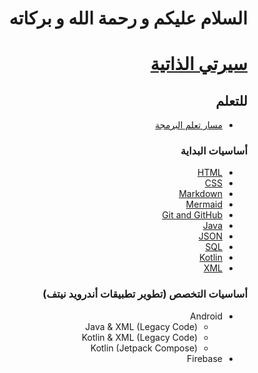 <div dir="rtl">

# السلام عليكم و رحمة الله و بركاته

# [سيرتي الذاتية](https://www.canva.com/design/DAGSFiuOHw8/INRD6Yo5F9EO7EJw8hJO-w/edit?utm_content=DAGSFiuOHw8&utm_campaign=designshare&utm_medium=link2&utm_source=sharebutton)

## للتعلم

- [مسار تعلم البرمجة](https://github.com/M3MD69/LearnProgrammingBasics)

### أساسيات البداية

- [HTML](https://github.com/M3MD69/LearnHTML)
- [CSS](https://github.com/M3MD69/LearnCSS)
- [Markdown](https://github.com/M3MD69/LearnMarkdown)
- [Mermaid](https://github.com/M3MD69/LearnMermaid)
- [Git and GitHub](https://github.com/M3MD69/LearnGitAndGithub)
- [Java](https://github.com/M3MD69/LearnJava)
- [JSON](https://github.com/M3MD69/LearnJSON)
- [SQL](https://github.com/M3MD69/LearnSQL)
- [Kotlin](https://github.com/M3MD69/LearnKotlin)
- [XML](https://github.com/M3MD69/LearnXML)

### أساسيات التخصص (تطوير تطبيقات أندرويد نيتف)

- Android
    - Java & XML (Legacy Code)
    - Kotlin & XML (Legacy Code)
    - Kotlin (Jetpack Compose)
- Firebase

</div>
